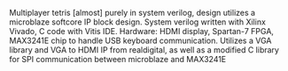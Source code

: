 Multiplayer tetris [almost] purely in system verilog, design utilizes a microblaze softcore IP block design. System verilog written with Xilinx Vivado, C code with Vitis IDE. Hardware: HDMI display, Spartan-7 FPGA, MAX3241E chip to handle USB keyboard communication. Utilizes a VGA library and VGA to HDMI IP from realdigital, as well as a modified C library for SPI communication between microblaze and MAX3241E
